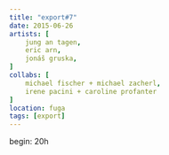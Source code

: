 ```yaml
---
title: "export#7"
date: 2015-06-26
artists: [
    jung an tagen,
    eric arn,
    jonáš gruska,
]
collabs: [
    michael fischer + michael zacherl,
    irene pacini + caroline profanter
]
location: fuga
tags: [export]
---
```

begin: 20h
